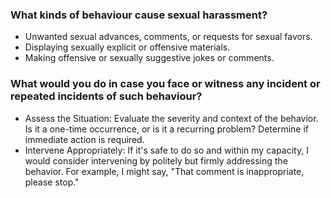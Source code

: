 ### What kinds of behaviour cause sexual harassment?

- Unwanted sexual advances, comments, or requests for sexual favors.
- Displaying sexually explicit or offensive materials.
- Making offensive or sexually suggestive jokes or comments.

### What would you do in case you face or witness any incident or repeated incidents of such behaviour?

- Assess the Situation: Evaluate the severity and context of the behavior. Is it a one-time occurrence, or is it a recurring problem? Determine if immediate action is required.
- Intervene Appropriately: If it's safe to do so and within my capacity, I would consider intervening by politely but firmly addressing the behavior. For example, I might say, "That comment is inappropriate, please stop."
